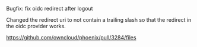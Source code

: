 Bugfix: fix oidc redirect after logout 

Changed the redirect uri to not contain a trailing slash so that the redirect in the oidc provider works.

https://github.com/owncloud/phoenix/pull/3284/files
